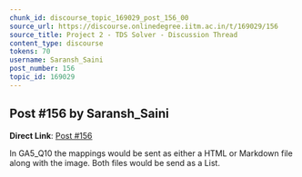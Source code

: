 ```yaml
---
chunk_id: discourse_topic_169029_post_156_00
source_url: https://discourse.onlinedegree.iitm.ac.in/t/169029/156
source_title: Project 2 - TDS Solver - Discussion Thread
content_type: discourse
tokens: 70
username: Saransh_Saini
post_number: 156
topic_id: 169029
---
```


## Post #156 by Saransh_Saini

**Direct Link**: [Post #156](https://discourse.onlinedegree.iitm.ac.in/t/169029/156)

In GA5_Q10 the mappings would be sent as either a HTML or Markdown file along with the image. Both files would be send as a List.
